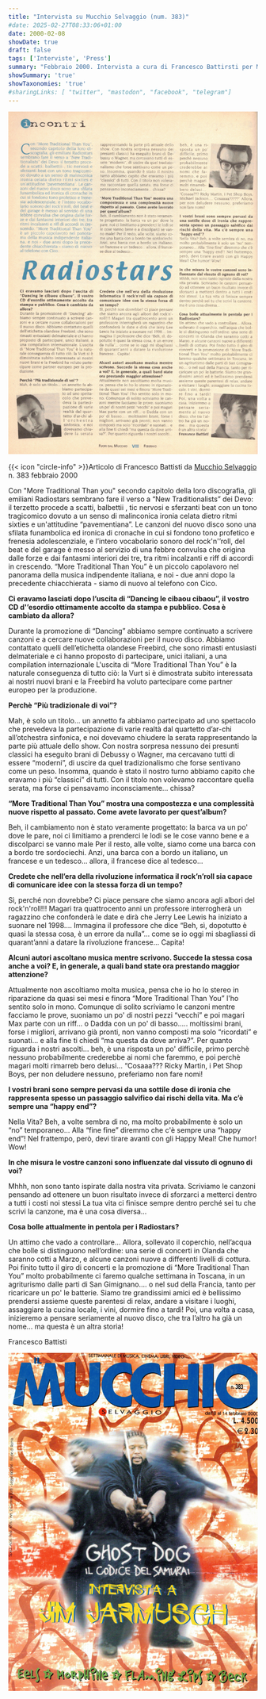 ```yaml
---
title: "Intervista su Mucchio Selvaggio (num. 383)"
#date: 2025-02-27T08:33:06+01:00
date: 2000-02-08
showDate: true
draft: false
tags: ['Interviste', 'Press']
summary: "Febbraio 2000. Intervista a cura di Francesco Battirsti per Mucchio Selvaggio"
showSummary: 'true'
showTaxonomies: 'true'
#sharingLinks: [ "twitter", "mastodon", "facebook", "telegram"]
---
```

![Articolo](featured.jpg)

{{< icon "circle-info" >}}Articolo di Francesco Battisti da [Mucchio Selvaggio](https://it.wikipedia.org/wiki/Il_mucchio_selvaggio_(rivista)) n. 383 febbraio 2000

Con "More Traditional Than you" secondo capitolo della loro discografia, gli emiliani Radiostars sembrano fare il verso a “New Traditionalists” dei Devo: il terzetto procede a scatti, balbettii , tic nervosi e sferzanti beat con un tono tragicomico dovuto a un senso di malinconica ironia celata dietro ritmi sixties e un'attitudine “pavementiana”.
Le canzoni del nuovo disco sono una sfilata funambolica ed ironica di cronache in cui si fondono tono profetico e frenesia adolescenziale, e l’intero vocabolario sonoro del rock'n'’roll, del beat e del garage è messo al servizio di una febbre convulsa che origina dalle forze e dai fantasmi interiori dei tre, tra ritmi incalzanti e riff di accordi in crescendo.
“More Traditional Than You” è un piccolo capolavoro nel panorama della musica indipendente italiana, e noi - due anni dopo la precedente chiacchierata - siamo di nuovo al telefono con Cico.

**Ci eravamo lasciati dopo l’uscita di “Dancing le cibaou cibaou”, il vostro CD d'’esordio ottimamente accolto da stampa e pubblico. Cosa è cambiato da allora?**

Durante la promozione di “Dancing” abbiamo sempre continuato a scrivere canzoni e a cercare nuove collaborazioni per il nuovo disco. Abbiamo contattato quelli dell’etichetta olandese Freebird, che sono rimasti entusiasti delmateriale e ci hanno proposto di partecipare, unici italiani, a una compilation internazionale
L'uscita di “More Traditional Than You” è la naturale conseguenza di tutto ciò: la Vurt si è dimostrata subito interessata ai nostri nuovi brani e la Freebird ha voluto partecipare come partner europeo per la produzione.

**Perchè “Più tradizionale di voi”?**

Mah, è solo un titolo... un annetto fa abbiamo partecipato ad uno spettacolo che prevedeva la partecipazione di varie realtà dal quartetto d’ar-chi all’otchestra sinfonica, e noi
dovevamo chiudere la serata rappresentando la parte più attuale dello show.
Con nostra sorpresa nessuno dei presunti classici ha eseguito brani di Debussy o Wagner, ma cercavano tutti di essere “moderni”, di uscire da quel tradizionalismo che forse sentivano come un peso.
Insomma, quando è stato il nostro turno abbiamo capito che eravamo i più “classici” di tutti. Con il titolo non volevamo raccontare quella serata, ma forse ci pensavamo inconsciamente... chissa?

**“More Traditional Than You” mostra una compostezza e una complessità nuove rispetto al passato. Come avete lavorato per quest’album?**

Beh, il cambiamento non è stato veramente progettato: la barca va un po' dove le pare, noi ci limitiamo a prenderci le lodi se le cose vanno bene e a discolparci se vanno male
Per il resto, alle volte, siamo come una barca con a bordo tre sordociechi.
Anzi, una barca con a bordo un italiano, un francese e un tedesco... allora, il francese dice al tedesco...

**Credete che nell’era della rivoluzione informatica il rock’n’roll sia capace di comunicare idee con la stessa forza di un tempo?**

Sì, perché non dovrebbe? Ci piace pensare che siamo ancora agli albori del rock'n'roll!!! Magari tra quattrocento anni un professore interrogherà un ragazzino che confonderà le date e dirà che Jerry Lee Lewis ha iniziato a suonare nel 1998....
Immagina il professore che dice “Beh, sì, dopotutto è quasi la stessa cosa, è un errore da nulla”... come se io oggi mi sbagliassi di quarant’anni a datare la rivoluzione francese... Capita!

**Alcuni autori ascoltano musica mentre scrivono. Succede la stessa cosa anche a voi? E, in generale, a quali band state ora prestando maggior attenzione?**

Attualmente non ascoltiamo molta musica, pensa che io ho lo stereo in riparazione da quasi sei mesi e finora “More Traditional Than You” l'ho sentito solo in mono.
Comunque di solito scriviamo le canzoni mentre facciamo le prove, suoniamo un po' di nostri pezzi “vecchi” e poi magari Max parte con un riff... o Dadda con un po' di basso..... moltissimi brani, forse i migliori, arrivano già pronti, non vanno composti ma solo “ricordati” e suonati... e alla fine ti chiedi “ma questa da dove arriva?”.
Per quanto riguarda i nostri ascolti... beh, è una risposta un po' difficile, primo perchè nessuno probabilmente crederebbe ai nomi che faremmo, e poi perchè magari molti rimarreb bero delusi... “Cosaaa??? Ricky Martin, i Pet Shop Boys, per non deludere nessuno, preferiamo non fare nomi!

**I vostri brani sono sempre pervasi da una sottile dose di ironia che rappresenta spesso un passaggio salvifico dai rischi della vita. Ma c’è sempre una “happy end”?**

Nella Vita? Beh, a volte sembra di no, ma molto probabilmente è solo un “no” temporaneo... Alla “fine fine” diremmo che c'è sempre una “happy end”! Nel frattempo, però, devi tirare avanti con gli Happy Meal! Che humor! Wow!

**In che misura le vostre canzoni sono influenzate dal vissuto di ognuno di voi?**

Mhhh, non sono tanto ispirate dalla nostra vita privata. Scriviamo le canzoni pensando ad ottenere un buon risultato invece di sforzarci a metterci dentro a tutti i costi noi stessi
La tua vita ci finisce sempre dentro perché sei tu che scrivi la canzone, ma è una cosa diversa...

**Cosa bolle attualmente in pentola per i Radiostars?**

Un attimo che vado a controllare... Allora, sollevato il coperchio, nell’acqua che bolle si distinguono nell’ordine: una serie di concerti in Olanda che saranno cotti a Marzo, e alcune canzoni nuove a differenti livelli di cottura. Poi finito tutto il giro di concerti e la promozione di “More Traditional Than You” molto probabilmente ci faremo qualche settimana in Toscana, in un agriturismo dalle parti di San Gimignano.... o nel sud della Francia, tanto per ricaricare un po' le batterie. Siamo tre grandissimi amici ed è bellissimo prendersi assieme queste parentesi di relax, andare a visitare i luoghi, assaggiare la cucina locale, i vini, dormire fino a tardi!
Poi, una volta a casa, inizieremo a pensare seriamente al nuovo disco, che tra l’altro ha già un nome... ma questa è un altra storia!

Francesco Battisti

![Copertina Mucchio Selvaggio numero 383](383cover.jpg)
